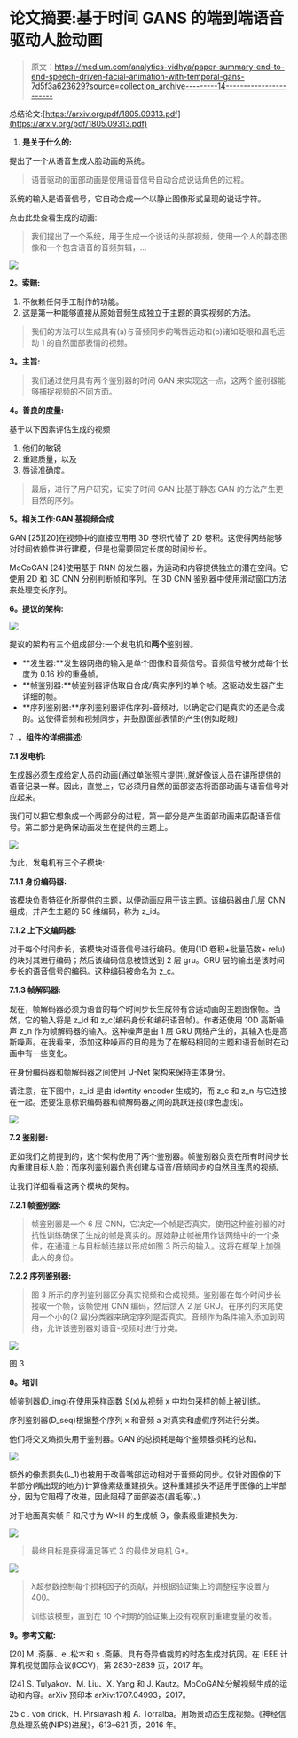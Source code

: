 # 论文摘要:基于时间 GANS 的端到端语音驱动人脸动画

> 原文：<https://medium.com/analytics-vidhya/paper-summary-end-to-end-speech-driven-facial-animation-with-temporal-gans-7d5f3a623629?source=collection_archive---------14----------------------->

总结论文:[https://arxiv.org/pdf/1805.09313.pdf](https://arxiv.org/pdf/1805.09313.pdf)

1.  **是关于什么的:**

提出了一个从语音生成人脸动画的系统。

> 语音驱动的面部动画是使用语音信号自动合成说话角色的过程。

系统的输入是语音信号，它自动合成一个以静止图像形式呈现的说话字符。

点击此处查看生成的动画:

> 我们提出了一个系统，用于生成一个说话的头部视频，使用一个人的静态图像和一个包含语音的音频剪辑，…

![](img/b1e8439159af880ef84cad073c236831.png)

**2。索赔:**

1.  不依赖任何手工制作的功能。
2.  这是第一种能够直接从原始音频生成独立于主题的真实视频的方法。

> 我们的方法可以生成具有(a)与音频同步的嘴唇运动和(b)诸如眨眼和眉毛运动 1 的自然面部表情的视频。

**3。主旨:**

> 我们通过使用具有两个鉴别器的时间 GAN 来实现这一点，这两个鉴别器能够捕捉视频的不同方面。

**4。善良的度量:**

基于以下因素评估生成的视频

1.  他们的敏锐
2.  重建质量，以及
3.  唇读准确度。

> 最后，进行了用户研究，证实了时间 GAN 比基于静态 GAN 的方法产生更自然的序列。

**5。相关工作:GAN 基视频合成**

GAN [25][20]在视频中的直接应用用 3D 卷积代替了 2D 卷积。这使得网络能够对时间依赖性进行建模，但是也需要固定长度的时间步长。

MoCoGAN [24]使用基于 RNN 的发生器，为运动和内容提供独立的潜在空间。它使用 2D 和 3D CNN 分别判断帧和序列。在 3D CNN 鉴别器中使用滑动窗口方法来处理变长序列。

**6。提议的架构:**

![](img/20ac18c84a188780d14f959934e85fa7.png)

提议的架构有三个组成部分:一个发电机和**两个**鉴别器。

*   **发生器:**发生器网络的输入是单个图像和音频信号。音频信号被分成每个长度为 0.16 秒的重叠帧。
*   **帧鉴别器:**帧鉴别器评估取自合成/真实序列的单个帧。这驱动发生器产生详细的帧。
*   **序列鉴别器:**序列鉴别器评估序列-音频对，以确定它们是真实的还是合成的。这使得音频和视频同步，并鼓励面部表情的产生(例如眨眼)

7 .**。组件的详细描述:**

**7.1 发电机:**

生成器必须生成给定人员的动画(通过单张照片提供),就好像该人员在讲所提供的语音记录一样。因此，直觉上，它必须用自然的面部姿态将面部动画与语音信号对应起来。

我们可以把它想象成一个两部分的过程，第一部分是产生面部动画来匹配语音信号。第二部分是确保动画发生在提供的主题上。

![](img/c04d3bf0b952667bc7d167ddbc3f2112.png)

为此，发电机有三个子模块:

**7.1.1 身份编码器:**

该模块负责特征化所提供的主题，以便动画应用于该主题。该编码器由几层 CNN 组成，并产生主题的 50 维编码，称为 z_id。

**7.1.2 上下文编码器:**

对于每个时间步长，该模块对语音信号进行编码。使用(1D 卷积+批量范数+ relu)的块对其进行编码；然后该编码信息被馈送到 2 层 gru。GRU 层的输出是该时间步长的语音信号的编码。这种编码被命名为 z_c。

**7.1.3 帧解码器:**

现在，帧解码器必须为语音的每个时间步长生成带有合适动画的主题图像帧。当然，它的输入将是 z_id 和 z_c(编码身份和编码语音帧)。作者还使用 10D 高斯噪声 z_n 作为帧解码器的输入。这种噪声是由 1 层 GRU 网络产生的，其输入也是高斯噪声。在我看来，添加这种噪声的目的是为了在解码相同的主题和语音帧时在动画中有一些变化。

在身份编码器和帧解码器之间使用 U-Net 架构来保持主体身份。

请注意，在下图中，z_id 是由 identity encoder 生成的，而 z_c 和 z_n 与它连接在一起。还要注意标识编码器和帧解码器之间的跳跃连接(绿色虚线)。

![](img/4158cad979102f445a6cdd978e8e15d2.png)

**7.2 鉴别器:**

正如我们之前提到的，这个架构使用了两个鉴别器。帧鉴别器负责在所有时间步长内重建目标人脸；而序列鉴别器负责创建与语音/音频同步的自然且连贯的视频。

让我们详细看看这两个模块的架构。

**7.2.1 帧鉴别器:**

> 帧鉴别器是一个 6 层 CNN，它决定一个帧是否真实。使用这种鉴别器的对抗性训练确保了生成的帧是真实的。原始静止帧被用作该网络中的一个条件，在通道上与目标帧连接以形成如图 3 所示的输入。这将在框架上加强此人的身份。

**7.2.2 序列鉴别器:**

> 图 3 所示的序列鉴别器区分真实视频和合成视频。鉴别器在每个时间步长接收一个帧，该帧使用 CNN 编码，然后馈入 2 层 GRU。在序列的末尾使用一个小的(2 层)分类器来确定序列是否真实。音频作为条件输入添加到网络，允许该鉴别器对语音-视频对进行分类。

![](img/686bbebdbe61504094d8079d1b9ea589.png)

图 3

**8。培训**

帧鉴别器(D_img)在使用采样函数 S(x)从视频 x 中均匀采样的帧上被训练。

序列鉴别器(D_seq)根据整个序列 x 和音频 a 对真实和虚假序列进行分类。

他们将交叉熵损失用于鉴别器。GAN 的总损耗是每个鉴频器损耗的总和。

![](img/9d37f9044ba94538c201731ecc60d9db.png)

额外的像素损失(L_1)也被用于改善嘴部运动相对于音频的同步。仅针对图像的下半部分(嘴出现的地方)计算像素级重建损失。这种重建损失不适用于图像的上半部分，因为它阻碍了改进，因此阻碍了面部姿态(眉毛等)。).

对于地面真实帧 F 和尺寸为 W×H 的生成帧 G，像素级重建损失为:

![](img/198766b834d3ac23f0f9ba586196f33c.png)

> 最终目标是获得满足等式 3 的最佳发电机 G*。

![](img/dbdbc987642c67042098eb713767cb81.png)

> λ超参数控制每个损耗因子的贡献，并根据验证集上的调整程序设置为 400。
> 
> 训练该模型，直到在 10 个时期的验证集上没有观察到重建度量的改善。

**9。参考文献:**

[20] M .斋藤、e .松本和 s .斋藤。具有奇异值裁剪的时态生成对抗网。在 IEEE 计算机视觉国际会议(ICCV)，第 2830-2839 页，2017 年。

[24] S. Tulyakov、M. Liu、X. Yang 和 J. Kautz。MoCoGAN:分解视频生成的运动和内容。arXiv 预印本 arXiv:1707.04993，2017。

25 c . von drick、H. Pirsiavash 和 A. Torralba。用场景动态生成视频。《神经信息处理系统(NIPS)进展》，613–621 页，2016 年。